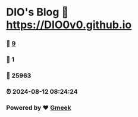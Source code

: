 # DIO's Blog :link: https://DIO0v0.github.io 
### :page_facing_up: [9](https://DIO0v0.github.io/tag.html) 
### :speech_balloon: 1 
### :hibiscus: 25963 
### :alarm_clock: 2024-08-12 08:24:24 
### Powered by :heart: [Gmeek](https://github.com/Meekdai/Gmeek)
